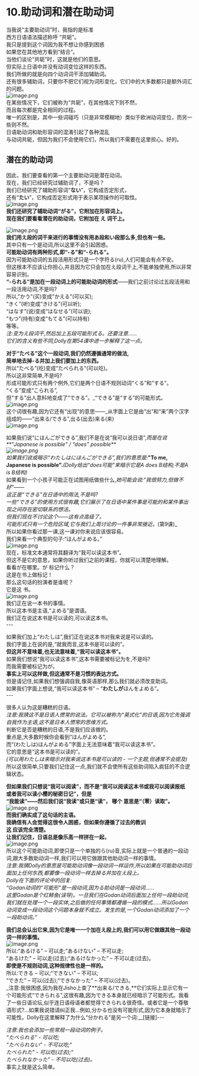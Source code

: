 # **10.助动词和潜在助动词**
当我说“主要助动词”时，我指的是标准<br />西方日语语法描述称呼 “共轭”。<br />我只是提到这个词因为我不想让你感到困惑<br />如果您在其他地方看到“结合”。<br />当他们谈论“共轭”时，这就是他们的意思。<br />但实际上日语中并没有动词变位这样的东西。<br />我们所做的就是向四个动词词干添加辅助词。<br />还有很多辅助词，只要你不把它们视为词形变化，它们中的大多数都只是额外词汇的问题。<br />![image.png](https://cdn.nlark.com/yuque/0/2023/png/1179742/1694169409874-c221eb97-6626-4dad-b499-26e27d1523c4.png#averageHue=%23f9f9f9&clientId=u453fc917-a755-4&from=paste&height=348&id=uc0b7b072&originHeight=435&originWidth=592&originalType=binary&ratio=1.25&rotation=0&showTitle=false&size=107848&status=done&style=none&taskId=u196a5f90-0c1b-4e74-ac07-b8d8b83c46b&title=&width=473.6)<br /> 在某些情况下，它们被称为“共轭”，在其他情况下则不然，<br />而且每次都是完全相同的过程。<br />唯一的区别是，其中一些词碰巧（只是非常模糊地）类似于欧洲动词变位，而另一些则不然。<br />日语助动词和助形容词的混淆引起了各种混乱<br />与动词共轭，但因为我们不会使用它们，所以我们不需要在这里担心。好的。
## 潜在的助动词
因此，我们要查看的第一个主要助动词是潜在动词。<br />现在，我们已经研究过辅助词了，不是吗？<br />我们已经研究了辅助形容词“**ない**”，它构成否定形式，<br />还有“**たい**”，它构成否定形式用于表示某项操作的可取性。<br />![image.png](https://cdn.nlark.com/yuque/0/2023/png/1179742/1694169433528-cdec9875-5e9f-4890-936f-36c523de43f2.png#averageHue=%23e3e3e3&clientId=u453fc917-a755-4&from=paste&height=268&id=u281ad797&originHeight=335&originWidth=605&originalType=binary&ratio=1.25&rotation=0&showTitle=false&size=100125&status=done&style=none&taskId=uec8d1211-6a22-4b4d-9e50-ca335bf58de&title=&width=484)<br /> **我们还研究了辅助动词“がる”，它附加在形容词上。**<br />**现在我们要看看潜在的助动词，它附加在 え 词干上。**

 ![image.png](https://cdn.nlark.com/yuque/0/2023/png/1179742/1694169903397-e357b12a-efd6-44e7-aecf-95701d4964a3.png#averageHue=%23fafafa&clientId=u453fc917-a755-4&from=paste&height=318&id=u84a7b11c&originHeight=398&originWidth=691&originalType=binary&ratio=1.25&rotation=0&showTitle=false&size=127863&status=done&style=none&taskId=uf089f224-7a14-4133-a1e6-1a306076ff3&title=&width=552.8)<br />**我们用え段的词干来进行的事情没有用あ段和い段那么多,但也有一些。**<br />其中只有一个是动词,所以这里不会引起困惑。<br />**可能助动词有两种形式,即“-る”和“-られる”。**<br />因为可能助动词的五段活用形式只是一个字符る(ru),人们可能会有点不安。<br />但这根本不应该让你担心,并且因为它只会加在え段词干上,不能单独使用,所以非常容易识别。<br />**“-られる”是加在一段动词上的可能助动词的形式**——我们之前讨论过五段活用和一段活用动词,不是吗?<br />所以,"かう"(买)变成"かえる"(可以买);<br />“きく”(听)变成“きける”(可以听);<br />“はなす”(说)变成“はなせる”(可以说);<br />“もつ”(持有)变成“もてる”(可以持有)<br />等等。<br />_注:变为え段词干,然后加上五段可能形式る。还要注意......_<br />_它们的含义有些不同,Dolly在第54课中进一步解释了这一点。_

**对于“たべる”这个一段动词,我们仍然遵循通常的做法,**<br />**简单地去掉-る并加上我们要加上的东西。**<br />所以“たべる”(吃)变成“たべられる”(可以吃)。<br />所以这非常简单,不是吗?<br />形成可能形式只有两个例外,它们是两个日语不规则动词“くる”和“する”。<br />“くる”变成“こられる”,<br />但“する”出人意料地变成了“できる”。_“できる”是“する”的可能形式。<br />![image.png](https://cdn.nlark.com/yuque/0/2023/png/1179742/1694171286927-8e8f1bd3-9c02-4e7e-acea-dddaf3c57887.png#averageHue=%23f9f7f6&clientId=u453fc917-a755-4&from=paste&height=153&id=ucb1ef160&originHeight=191&originWidth=549&originalType=binary&ratio=1.25&rotation=0&showTitle=false&size=36699&status=done&style=none&taskId=ua9d06447-00b8-41fb-aea3-26983fa8656&title=&width=439.2)<br />这个词很有趣,因为它还有“出现”的意思——_从字面上它是由“出”和“来”两个汉字组成的——“出来る/できる”,出る(出去)来る(来)<br />![image.png](https://cdn.nlark.com/yuque/0/2023/png/1179742/1694171323372-6346cbf4-b1a3-4265-9cc1-fac1cc9e4d12.png#averageHue=%23fbf7f7&clientId=u453fc917-a755-4&from=paste&height=268&id=u7609bc47&originHeight=335&originWidth=668&originalType=binary&ratio=1.25&rotation=0&showTitle=false&size=85752&status=done&style=none&taskId=ue59c0123-1b9e-44c8-896a-bf8c9a3f471&title=&width=534.4)

如果我们说“にほんごができる”,我们不是在说“我可以说日语”,_而是在说**"Japanese is possible" / _“does” possible_**<br />![image.png](https://cdn.nlark.com/yuque/0/2023/png/1179742/1694171424236-372097c6-12af-4498-a752-a6d44f564725.png#averageHue=%23dddddd&clientId=u453fc917-a755-4&from=paste&height=324&id=uf73a508b&originHeight=405&originWidth=562&originalType=binary&ratio=1.25&rotation=0&showTitle=false&size=118238&status=done&style=none&taskId=ub9b9f755-4a6a-4435-973c-8898bded4eb&title=&width=449.6)<br />如果我们说或暗示“わたしはにほんごができる”,我们的意思是:_**"To me, Japanese is possible".**_(Dolly给出“does可能”来暗示它是A does B结构;不是A is B结构)_<br />如果看到一个小孩子可能正在试图用纸做些什么,_她可能会说:“我很努力,但做不好”——<br />这正是“できる”在日语中的用法,不是吗?<br />一些“できる”的使用方式很有趣,它们展示了在日语中某件事是可能的和某件事出现之间存在密切联系的想法。<br />但我们现在不讨论这个——这有点高级了。<br />可能形式只有一个危险区域,它与我们上周讨论的一件事非常接近。_(第9课)_<br />所以如果你看过那一课,这一课对你来说应该很容易。<br />我们来看一个典型的句子:“ほんがよめる。”<br />![image.png](https://cdn.nlark.com/yuque/0/2023/png/1179742/1694171519434-4f825e70-ee12-471d-b487-66eb6aa90821.png#averageHue=%23dedede&clientId=u453fc917-a755-4&from=paste&height=343&id=uc032f61d&originHeight=429&originWidth=611&originalType=binary&ratio=1.25&rotation=0&showTitle=false&size=126829&status=done&style=none&taskId=u531de8f3-d2ee-43ed-af29-92d09a190b6&title=&width=488.8)<br />现在，标准文本通常将其翻译为“我可以读这本书”。<br />但这不是它的意思，如果你听过我们之前的课程，你就可以清楚地理解。<br />看看が在哪里。が 标记什么？<br />这是在书上做标记！<br />那么这句话的扮演者是谁呢？<br />它是这 书。<br />![image.png](https://cdn.nlark.com/yuque/0/2023/png/1179742/1694171575908-66785b55-6c1e-4aab-8d37-a0a8a4c59f57.png#averageHue=%23dcdcdc&clientId=u453fc917-a755-4&from=paste&height=315&id=ub954bfc4&originHeight=394&originWidth=584&originalType=binary&ratio=1.25&rotation=0&showTitle=false&size=135705&status=done&style=none&taskId=ue72cded5-cd60-4e3f-a5aa-8eb5fb5f418&title=&width=467.2)<br />我们正在说一本书的事情。<br />所以这本书是主语,“よめる”是谓语。<br />我们正在说这本书是可以读的,可以读这本书。<br />---

如果我们加上“わたしは”,我们正在说这本书对我来说是可以读的。<br />我们字面上在说的是,“就我而言,这本书是可以读的”。<br />**但这并不意味着,也无法意味着,“我可以读这本书”。**<br />如果我们想说“我可以读这本书”,这本书需要被标记为を,不是吗?<br />而我需要被标记为が。<br />**事实上可以这样做,但这通常不是习惯的表达方式。**<br />但是请记住,如果我们想强调自我,像英语那样,那么我们就必须改变助词。<br />如果我们字面上想说,“我可以读这本书” – “**わたしが**ほんをよめる”。<br />---

很多人认为这是糟糕的日语。<br />_注意:我猜这不是日语人惯常的说法。它可以被称为“英式化”的日语,因为它先强调自我作为主语,这不是日本人惯常的思维方式。_<br />判断它是否是糟糕的日语,不是我们应该做的。<br />重点是,大多数时候你会看到“ほんがよめる”,<br />而“(わたしは)ほんがよめる”字面上无法意味着“我可以读这本书”。<br />它的意思是“这本书是可以读的”。<br />_(可以用わたしは来暗示对我来说这本书是可以读的 - 一个主题,但通常不会提及)_<br />所以这很简单,只要我们记住这一点,我们就不会使所有这些助词陷入疯狂的不合逻辑状态。

**但如果我们只想说“我可以阅读”，而不是“我可以阅读这本书或我可以阅读报纸**<br />**或者我可以读小樱的秘密日记”，但是<br />“我能读”——然后我们说“我读”或只是“读”， 哪个 意思是“（零）读取”。**<br /> ![image.png](https://cdn.nlark.com/yuque/0/2023/png/1179742/1694171900626-e18b09bc-9240-4ae4-aba5-ae082795c7a2.png#averageHue=%23dcdcdc&clientId=u453fc917-a755-4&from=paste&height=223&id=ubfcdf727&originHeight=279&originWidth=579&originalType=binary&ratio=1.25&rotation=0&showTitle=false&size=82418&status=done&style=none&taskId=u5bfd26a1-56df-4cb3-820f-03d796562fa&title=&width=463.2)<br /> **而我们确实成了这句话的主语。**<br />**我确信有人会觉得这很令人困惑，但如果你遵循了过去的教训**<br />**这 应该完全清楚。**<br />**让我们记住，日语总是像乐高一样拼在一起，**<br />![image.png](https://cdn.nlark.com/yuque/0/2023/png/1179742/1694171989959-c9ece841-4fbd-4676-a9e8-d13d24fdf334.png#averageHue=%23f5f0e0&clientId=u453fc917-a755-4&from=paste&height=242&id=u8b78694e&originHeight=302&originWidth=396&originalType=binary&ratio=1.25&rotation=0&showTitle=false&size=70555&status=done&style=none&taskId=u57f39006-4019-4bd1-aa07-1fa61b37cd2&title=&width=316.8)<br />所以这个可能助动词,即使只是一个单独的ら(ru)音,实际上就是一个普通的一段动词,跟大多数助动词一样,我们可以用它做跟其他助动词一样的事情。<br />_注意:我猜Dolly的意思是可能助动词像一段动词一样运作,所以如果在可能助动词后面加上任何东西,都要像一段动词一样去掉る并加在え段上。_<br />_Dolly在下面的评论中的回复:_<br />_“Godan动词的“可能形”是一段动词,因为る助动词是一段动词......_<br />_这里Godan是个红鲱鱼(误导)。一旦我们在Godan动词后面加上任何一段助动词,我们就在处理一个一段实体,之后做的任何事情都遵循一段的模式......所以Godan动词变成一段动词这个问题本身就不成立。发生的是,一个Godan动词添加了一个一段助动词。”_

**我们总会认出它来,因为它是唯一一个加在え段上的,我们可以用它做跟其他一段动词一样的事情。**<br />![image.png](https://cdn.nlark.com/yuque/0/2023/png/1179742/1694172524070-42cb50fe-acf7-4529-82d4-c3724cbf67cf.png#averageHue=%23f9f6f1&clientId=u453fc917-a755-4&from=paste&height=302&id=u02bd99f9&originHeight=377&originWidth=754&originalType=binary&ratio=1.25&rotation=0&showTitle=false&size=153474&status=done&style=none&taskId=ufac517dd-9c4a-4bb8-8c51-642834741d4&title=&width=603.2)<br />所以:“あるける” – 可以走;“あるけない” – 不可以走;<br />“あるけた” – 可以走(过去);“あるけなかった” – 不可以走(过去)。<br />**即使是不规则动词,这种规律性也是一样的。**<br />所以:できる – 可以;“できない” – 不可以;<br />“できた” – 可以(过去);“できなかった” – 不可以(过去)。<br />_注意:我很困惑,因为我在Jisho上查了**出来る/できる,**它们实际上显示它有一个可能形式“できられる”,这很有趣,因为できる本身就已经暗示了可能形式。我看了一些日语论坛,似乎连日语母语者都觉得できられる很奇怪。或者它是一个尊敬语形式?...如果我说错请纠正我...例如,分かる也没有可能形式,因为它本身就暗示了可能性。Dolly在这里解释了为什么“分かれる”是另一个词:__[链接]---

_注意:我也会添加一些常规一段动词的例子。_<br />_“たべられる” - 可以吃;_<br />_“たべられない” - 不可以吃;“_<br />_たべられた” - 可以吃(过去);“_<br />_たべられなかった” - 不可以吃(过去)。_<br />事实上就是这么简单。<br /> 
